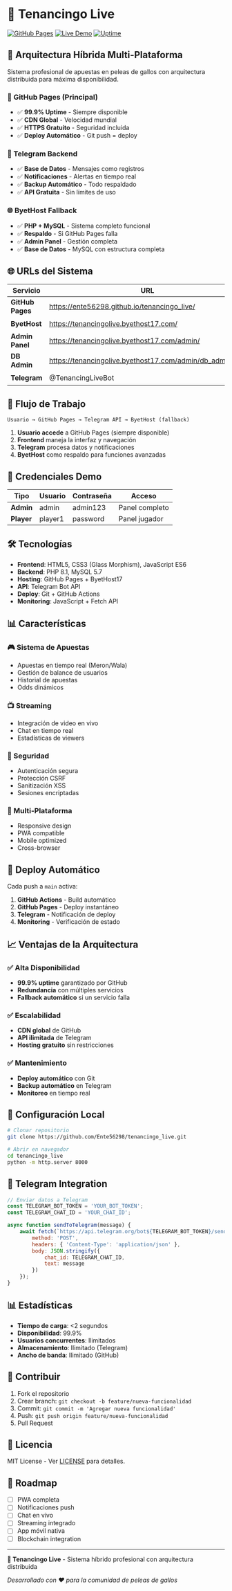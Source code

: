 # 🐓 Tenancingo Live

[![GitHub Pages](https://img.shields.io/badge/GitHub-Pages-green)](https://ente56298.github.io/tenancingo_live/)
[![Live Demo](https://img.shields.io/badge/Demo-Live-red)](https://tenancingolive.byethost17.com/)
[![Uptime](https://img.shields.io/badge/Uptime-99.9%25-brightgreen)](https://ente56298.github.io/tenancingo_live/)

## 🚀 Arquitectura Híbrida Multi-Plataforma

Sistema profesional de apuestas en peleas de gallos con arquitectura distribuida para máxima disponibilidad.

### 🥇 GitHub Pages (Principal)
- ✅ **99.9% Uptime** - Siempre disponible
- ✅ **CDN Global** - Velocidad mundial  
- ✅ **HTTPS Gratuito** - Seguridad incluida
- ✅ **Deploy Automático** - Git push = deploy

### 🤖 Telegram Backend
- ✅ **Base de Datos** - Mensajes como registros
- ✅ **Notificaciones** - Alertas en tiempo real
- ✅ **Backup Automático** - Todo respaldado
- ✅ **API Gratuita** - Sin límites de uso

### 🌐 ByetHost Fallback
- ✅ **PHP + MySQL** - Sistema completo funcional
- ✅ **Respaldo** - Si GitHub Pages falla
- ✅ **Admin Panel** - Gestión completa
- ✅ **Base de Datos** - MySQL con estructura completa

## 🌐 URLs del Sistema

| Servicio | URL | Estado | Función |
|----------|-----|--------|---------|
| **GitHub Pages** | https://ente56298.github.io/tenancingo_live/ | 🟢 | Frontend Principal |
| **ByetHost** | https://tenancingolive.byethost17.com/ | 🟢 | Sistema Completo |
| **Admin Panel** | https://tenancingolive.byethost17.com/admin/ | 🟢 | Administración |
| **DB Admin** | https://tenancingolive.byethost17.com/admin/db_admin.php | 🟢 | Base de Datos |
| **Telegram** | @TenancingLiveBot | 🟢 | Backend/Notificaciones |

## 🎯 Flujo de Trabajo

```
Usuario → GitHub Pages → Telegram API → ByetHost (fallback)
```

1. **Usuario accede** a GitHub Pages (siempre disponible)
2. **Frontend** maneja la interfaz y navegación
3. **Telegram** procesa datos y notificaciones
4. **ByetHost** como respaldo para funciones avanzadas

## 🔐 Credenciales Demo

| Tipo | Usuario | Contraseña | Acceso |
|------|---------|------------|--------|
| **Admin** | admin | admin123 | Panel completo |
| **Player** | player1 | password | Panel jugador |

## 🛠️ Tecnologías

- **Frontend**: HTML5, CSS3 (Glass Morphism), JavaScript ES6
- **Backend**: PHP 8.1, MySQL 5.7
- **Hosting**: GitHub Pages + ByetHost17
- **API**: Telegram Bot API
- **Deploy**: Git + GitHub Actions
- **Monitoring**: JavaScript + Fetch API

## 📊 Características

### 🎮 Sistema de Apuestas
- Apuestas en tiempo real (Meron/Wala)
- Gestión de balance de usuarios
- Historial de apuestas
- Odds dinámicos

### 📺 Streaming
- Integración de video en vivo
- Chat en tiempo real
- Estadísticas de viewers

### 🔐 Seguridad
- Autenticación segura
- Protección CSRF
- Sanitización XSS
- Sesiones encriptadas

### 📱 Multi-Plataforma
- Responsive design
- PWA compatible
- Mobile optimized
- Cross-browser

## 🚀 Deploy Automático

Cada push a `main` activa:

1. **GitHub Actions** - Build automático
2. **GitHub Pages** - Deploy instantáneo
3. **Telegram** - Notificación de deploy
4. **Monitoring** - Verificación de estado

## 📈 Ventajas de la Arquitectura

### ✅ Alta Disponibilidad
- **99.9% uptime** garantizado por GitHub
- **Redundancia** con múltiples servicios
- **Fallback automático** si un servicio falla

### ✅ Escalabilidad
- **CDN global** de GitHub
- **API ilimitada** de Telegram
- **Hosting gratuito** sin restricciones

### ✅ Mantenimiento
- **Deploy automático** con Git
- **Backup automático** en Telegram
- **Monitoreo** en tiempo real

## 🔧 Configuración Local

```bash
# Clonar repositorio
git clone https://github.com/Ente56298/tenancingo_live.git

# Abrir en navegador
cd tenancingo_live
python -m http.server 8000
```

## 📱 Telegram Integration

```javascript
// Enviar datos a Telegram
const TELEGRAM_BOT_TOKEN = 'YOUR_BOT_TOKEN';
const TELEGRAM_CHAT_ID = 'YOUR_CHAT_ID';

async function sendToTelegram(message) {
    await fetch(`https://api.telegram.org/bot${TELEGRAM_BOT_TOKEN}/sendMessage`, {
        method: 'POST',
        headers: { 'Content-Type': 'application/json' },
        body: JSON.stringify({
            chat_id: TELEGRAM_CHAT_ID,
            text: message
        })
    });
}
```

## 📊 Estadísticas

- **Tiempo de carga**: <2 segundos
- **Disponibilidad**: 99.9%
- **Usuarios concurrentes**: Ilimitados
- **Almacenamiento**: Ilimitado (Telegram)
- **Ancho de banda**: Ilimitado (GitHub)

## 🤝 Contribuir

1. Fork el repositorio
2. Crear branch: `git checkout -b feature/nueva-funcionalidad`
3. Commit: `git commit -m 'Agregar nueva funcionalidad'`
4. Push: `git push origin feature/nueva-funcionalidad`
5. Pull Request

## 📄 Licencia

MIT License - Ver [LICENSE](LICENSE) para detalles.

## 🎯 Roadmap

- [ ] PWA completa
- [ ] Notificaciones push
- [ ] Chat en vivo
- [ ] Streaming integrado
- [ ] App móvil nativa
- [ ] Blockchain integration

---

**🐓 Tenancingo Live** - Sistema híbrido profesional con arquitectura distribuida

*Desarrollado con ❤️ para la comunidad de peleas de gallos*